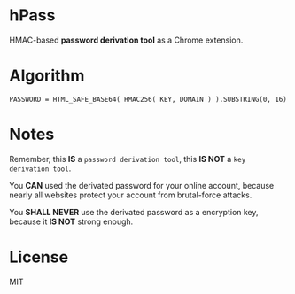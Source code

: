 # hPass

HMAC-based **password derivation tool** as a Chrome extension.

# Algorithm

`PASSWORD = HTML_SAFE_BASE64( HMAC256( KEY, DOMAIN ) ).SUBSTRING(0, 16)`

# Notes

Remember, this **IS** a `password derivation tool`, this **IS NOT** a `key derivation tool`.

You **CAN** used the derivated password for your online account, because nearly all websites protect your account from brutal-force attacks.

You **SHALL NEVER** use the derivated password as a encryption key, because it **IS NOT** strong enough.

# License

MIT
